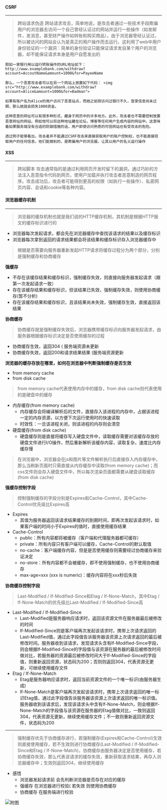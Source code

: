 #### CSRF
 ****
 >  跨站请求伪造
 >  跨站请求攻击，简单地说，是攻击者通过一些技术手段欺骗用户的浏览器去访问一个自己曾经认证过的网站并运行一些操作（如发邮件，发消息，甚至财产操作如转账和购买商品）。由于浏览器曾经认证过，所以被访问的网站会认为是真正的用户操作而去运行。这利用了web中用户身份验证的一个漏洞：简单的身份验证只能保证请求发自某个用户的浏览器，却不能保证请求本身是用户自愿发出的

 ```
 假如一家银行用以运行转账操作的URL地址如下： http://www.examplebank.com/withdraw?account=AccoutName&amount=1000&for=PayeeName

那么，一个恶意攻击者可以在另一个网站上放置如下代码： <img src="http://www.examplebank.com/withdraw?account=Alice&amount=1000&for=Badman">

如果有账户名为Alice的用户访问了恶意站点，而她之前刚访问过银行不久，登录信息尚未过期，那么她就会损失1000资金。

这种恶意的网址可以有很多种形式，藏身于网页中的许多地方。此外，攻击者也不需要控制放置恶意网址的网站。例如他可以将这种地址藏在论坛，博客等任何用户生成内容的网站中。这意味着如果服务端没有合适的防御措施的话，用户即使访问熟悉的可信网站也有受攻击的危险。

透过例子能够看出，攻击者并不能通过CSRF攻击来直接获取用户的账户控制权，也不能直接窃取用户的任何信息。他们能做到的，是欺骗用户的浏览器，让其以用户的名义运行操作
 ```


#### XSS
****
>  跨站脚本
>   攻击通常指的是通过利用网页开发时留下的漏洞，通过巧妙的方法注入恶意指令代码到网页，使用户加载并执行攻击者恶意制造的网页程序。攻击成功后，攻击者可能得到更高的权限（如执行一些操作）、私密网页内容、会话和cookie等各种内容。


#### 浏览器缓存机制
****
>  浏览器的缓存机制也就是我们说的HTTP缓存机制，其机制是根据HTTP报文的缓存标识进行的

* 浏览器每次发起请求，都会先在浏览器缓存中查找该请求的结果以及缓存标识
* 浏览器每次拿到返回的请求结果都会将该结果和缓存标识存入浏览器缓存中
> 根据是否需要向服务器重新发起HTTP请求将缓存过程分为两个部分，分别是强制缓存和协商缓存

**强缓存**
* 不存在该缓存结果和缓存标识，强制缓存失效，则直接向服务器发起请求（跟第一次发起请求一致）
* 存在该缓存结果和缓存标识，但该结果已失效，强制缓存失效，则使用协商缓存(暂不分析)
* 存在该缓存结果和缓存标识，且该结果尚未失效，强制缓存生效，直接返回该结果

**协商缓存**
> 协商缓存就是强制缓存失效后，浏览器携带缓存标识向服务器发起请求，由服务器根据缓存标识决定是否使用缓存的过程
* 协商缓存生效，返回304 ( 服务端资源未更新
* 协商缓存失效，返回200和请求结果结果  (服务端资源更新


**浏览器的缓存存放在哪里，如何在浏览器中判断强制缓存是否生效**
* from memory cache 
* from disk cache 

>  from memory cache代表使用内存中的缓存，from disk cache则代表使用的是硬盘中的缓存
* 内存缓存(from memory cache)
  * 内存缓存会将编译解析后的文件，直接存入该进程的内存中，占据该进程一定的内存资源，以方便下次运行使用时的快速读取
  * 时效性：一旦该进程关闭，则该进程的内存则会清空
* 硬盘缓存(from disk cache)
  * 硬盘缓存则是直接将缓存写入硬盘文件中，读取缓存需要对该缓存存放的硬盘文件进行I/O操作，然后重新解析该缓存内容，读取复杂，速度比内存缓存慢  

>  在浏览器中，浏览器会在js和图片等文件解析执行后直接存入内存缓存中，那么当刷新页面时只需直接从内存缓存中读取(from memory cache)；而css文件则会存入硬盘文件中，所以每次渲染页面都需要从硬盘读取缓存(from disk cache)

**强缓存控制字段**
>  控制强制缓存的字段分别是Expires和Cache-Control，其中Cache-Control优先级比Expires高
* Expires
  * 其值为服务器返回该请求结果缓存的到期时间，即再次发起该请求时，如果客户端的时间小于Expires的值时，直接使用缓存结果 
* Cache-Control
  * public：所有内容都将被缓存（客户端和代理服务器都可缓存）
  * private：所有内容只有客户端可以缓存，Cache-Control的默认取值
  * no-cache：客户端缓存内容，但是是否使用缓存则需要经过协商缓存来验证决定
  * no-store：所有内容都不会被缓存，即不使用强制缓存，也不使用协商缓存
  * max-age=xxx (xxx is numeric)：缓存内容将在xxx秒后失效

**协商缓存控制字段**
>  Last-Modified / If-Modified-Since和Etag / If-None-Match，其中Etag / If-None-Match的优先级比Last-Modified / If-Modified-Since高
* Last-Modified / If-Modified-Since
  * Last-Modified是服务器响应请求时，返回该资源文件在服务器最后被修改的时间
  * If-Modified-Since则是客户端再次发起该请求时，携带上次请求返回的Last-Modified值，通过此字段值告诉服务器该资源上次请求返回的最后被修改时间。服务器收到该请求，发现请求头含有If-Modified-Since字段，则会根据If-Modified-Since的字段值与该资源在服务器的最后被修改时间做对比，若服务器的资源最后被修改时间大于If-Modified-Since的字段值，则重新返回资源，状态码为200；否则则返回304，代表资源无更新，可继续使用缓存文件 
* Etag / If-None-Match
  * Etag是服务器响应请求时，返回当前资源文件的一个唯一标识(由服务器生成)
  * If-None-Match是客户端再次发起该请求时，携带上次请求返回的唯一标识Etag值，通过此字段值告诉服务器该资源上次请求返回的唯一标识值。服务器收到该请求后，发现该请求头中含有If-None-Match，则会根据If-None-Match的字段值与该资源在服务器的Etag值做对比，一致则返回304，代表资源无更新，继续使用缓存文件；不一致则重新返回资源文件，状态码为200

****
>  强制缓存优先于协商缓存进行，若强制缓存(Expires和Cache-Control)生效则直接使用缓存，若不生效则进行协商缓存(Last-Modified / If-Modified-Since和Etag / If-None-Match)，协商缓存由服务器决定是否使用缓存，若协商缓存失效，那么代表该请求的缓存失效，重新获取请求结果，再存入浏览器缓存中；生效则返回304，继续使用缓存

* 感悟 
  * 浏览器发起请求前 会先判断浏览器是否存在对应的缓存 
  * 强缓存 在浏览器进行校验( 若失效 则使用协商缓存
  * 协商缓存 在服务端进行校验


![附图](https://user-gold-cdn.xitu.io/2018/4/19/162db635ed5f6d26?imageslim)